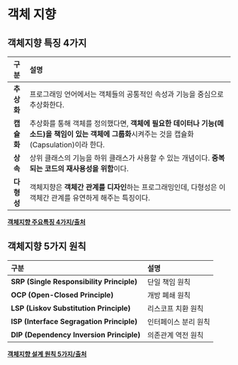 # 객체 지향

## 객체지향 특징 4가지

| 구분 | 설명 |
| :---: | :--- |
| **추상화** | 프로그래밍 언어에서는 객체들의 공통적인 속성과 기능을 중심으로 추상화한다. |
| **캡슐화** | 추상화를 통해 객체를 정의했다면, **객체에 필요한 데이터나 기능(메소드)을 책임이 있는 객체에 그룹화**시켜주는 것을 캡슐화(Capsulation)이라 한다. |
| **상속** | 상위 클래스의 기능을 하위 클래스가 사용할 수 있는 개념이다. **중복되는 코드의 재사용성을 위함**이다. |
| **다형성** | 객체지향은 **객체간 관계를 디자인**하는 프로그래밍인데, 다형성은 이 객체간 관계를 유연하게 해주는 특징이다. |

[**객체지향 주요특징 4가지/출처**](https://youngjinmo.github.io/2021/04/features-of-oop/)

## 객체지향 5가지 원칙

| 구분 | 설명 |
| :--- | :--- |
| **SRP (Single Responsibility Principle)** | 단일 책임 원칙 |
| **OCP (Open-Closed Principle)** | 개방 폐쇄 원칙 |
| **LSP (Liskov Substitution Principle)** | 리스코프 치환 원칙 |
| **ISP (Interface Segragation Principle)** | 인터페이스 분리 원칙 |
| **DIP (Dependency Inversion Principle)** | 의존관계 역전 원칙 |

[**객체지향 설계 원칙 5가지/출처**](https://youngjinmo.github.io/2021/04/principles-of-oop/)
